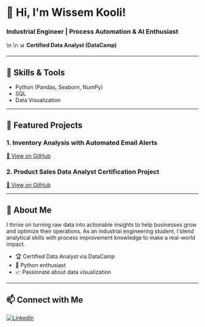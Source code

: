 # 👋 Hi, I'm Wissem Kooli!
### Industrial Engineer | Process Automation & AI Enthusiast

\n
\n
📊 **Certified Data Analyst (DataCamp)**

---

## 🚀 Skills & Tools
- Python (Pandas, Seaborn, NumPy)
- SQL
- Data Visualization

---

## 📂 Featured Projects

### 1. Inventory Analysis with Automated Email Alerts
[🔗 View on GitHub](https://github.com/wissemkooli/inventory_analysis_with_automated_email_alerts)

### 2. Product Sales Data Analyst Certification Project
[🔗 View on GitHub](https://github.com/wissemkooli/Certification-Data-Analyst-Product-Sales)

---

## 🌟 About Me

I thrive on turning raw data into actionable insights to help businesses grow and optimize their operations. As an industrial engineering student, I blend analytical skills with process improvement knowledge to make a real-world impact.

- 🏆 Certified Data Analyst via DataCamp
- 🐍 Python enthusiast
- 📈 Passionate about data visualization

---

## 📫 Connect with Me
[![LinkedIn](https://img.shields.io/badge/LinkedIn-blue?logo=linkedin)](https://www.linkedin.com/in/wissem-kooli-b39271380/)


